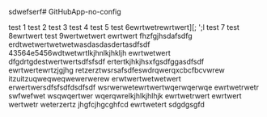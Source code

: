 sdwefserf# GitHubApp-no-config

test 1
test 2
test 3
test 4
test 5
test 6ewrtwetrewrtwert\][;
';l
test 7
test 8ewrtwert
test 9wertwetwert
ewrtwert
fhzfgjhsdafsdfg
erdtwetwertwetwetwasdasdasdertasdfsdf
43564e5456wdtwetwrtlkjhnlkjhkljh
ewrtwetwert
dfgdrtgdestwertwertsdfsfsdf
ertertkjhkjhsxfgsdfggasdfsdf
ewrtwertewrtzjgjhg
retzerztwsrsafsdfeswdrqwerqxcbcfbcvwrew
itzuitzuqweqweqwewerwerew
erwtwertwetwetwert
erwertwersdfsfsdfdsdfsdf
wsrwerwetewrtwertwqerwqerwqe
ewrtwetrwetr
swfwefwet
wsqwqertwer
wqerqwrelkjhlkjhlhjk
ewrtwetrwert
ewrtwert
wertwetr
weterzertz
jhgfcjhgcghfcd
ewrtwetert
sdgdgsgfd
